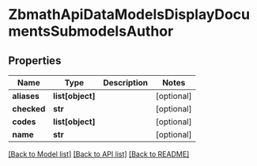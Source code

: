 # ZbmathApiDataModelsDisplayDocumentsSubmodelsAuthor

## Properties
Name | Type | Description | Notes
------------ | ------------- | ------------- | -------------
**aliases** | **list[object]** |  | [optional] 
**checked** | **str** |  | [optional] 
**codes** | **list[object]** |  | [optional] 
**name** | **str** |  | [optional] 

[[Back to Model list]](../README.md#documentation-for-models) [[Back to API list]](../README.md#documentation-for-api-endpoints) [[Back to README]](../README.md)

